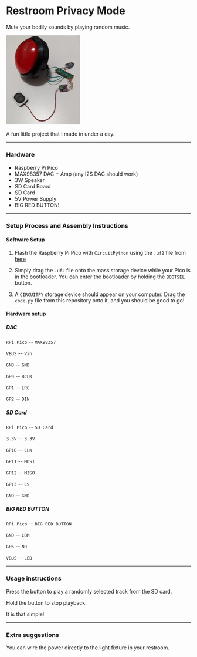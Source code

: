 # Restroom Privacy Mode
Mute your bodily sounds by playing random music.

<img src="images/privacy-no-box.jpg" width=40% height=40% alt="An image of the project without a box">

A fun little project that I made in under a day.

---

### Hardware
* Raspberry Pi Pico
* MAX98357 DAC + Amp (any I2S DAC should work)
* 3W Speaker
* SD Card Board
* SD Card
* 5V Power Supply
* BIG RED BUTTON!

---

### Setup Process and Assembly Instructions

#### Software Setup

1. Flash the Raspberry Pi Pico with `CircuitPython` using the `.uf2` file from
[here](https://circuitpython.org/board/raspberry_pi_pico/)

2. Simply drag the `.uf2` file onto the mass storage device while your Pico is in
the bootloader. You can enter the bootloader by holding the `BOOTSEL` button.

3. A `CIRCUITPY` storage device should appear on your computer. Drag the `code.py` file from this repository
onto it, and you should be good to go!

#### Hardware setup

##### DAC

`RPi Pico` -- `MAX98357`

`VBUS` -- `Vin`

`GND` -- `GND`

`GP0` -- `BCLK`

`GP1` -- `LRC`

`GP2` -- `DIN`

##### SD Card

`RPi Pico` -- `SD Card`

`3.3V` -- `3.3V`

`GP10` -- `CLK`

`GP11` -- `MOSI`

`GP12` -- `MISO`

`GP13` -- `CS`

`GND` -- `GND`

##### BIG RED BUTTON

`RPi Pico` -- `BIG RED BUTTON`

`GND` -- `COM`

`GP6` -- `NO`

`VBUS` -- `LED`

---

### Usage instructions
Press the button to play a randomly selected track from the SD card.

Hold the button to stop playback.

It is that simple!

---

### Extra suggestions
You can wire the power directly to the light fixture in your restroom.
